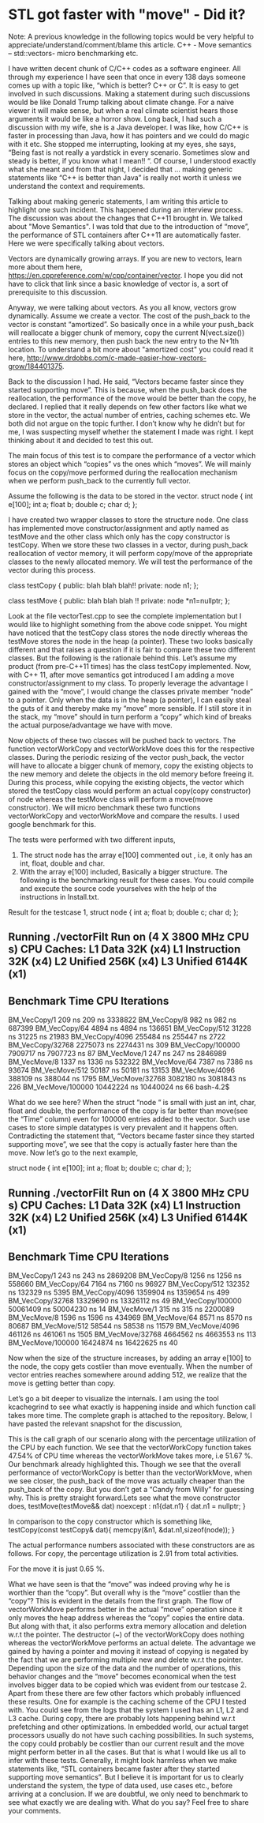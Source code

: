 # STL got faster with "move" - Did it?

Note: A previous knowledge in the following topics would be very helpful to appreciate/understand/comment/blame this article. C++ - Move semantics – std::vectors- micro benchmarking etc. 

I have written decent chunk of C/C++ codes as a software engineer. All through my experience I have seen that once in every 138 days someone comes up with a topic like, “which is better? C++ or C”. It is easy to get involved in such discussions. Making a statement during such discussions would be like Donald Trump talking about climate change. For a naive viewer it will make sense, but when a real climate scientist hears those arguments it would be like a horror show. Long back, I had such a discussion with my wife, she is a Java developer. I was like, how C/C++ is faster in processing than Java, how it has pointers and we could do magic with it etc. She stopped me interrupting, looking at my eyes, she says, “Being fast is not really a yardstick in every scenario. Sometimes slow and steady is better, if you know what I mean!! “. Of course, I understood exactly what she meant and from that night, I decided that …  making generic statements like “C++ is better than Java” is really not worth it unless we understand the context and requirements. 

Talking about making generic statements, I am writing this article to highlight one such incident. This happened during an interview process. The discussion was about the changes that C++11 brought in. We talked about "Move Semantics". I was told that due to the introduction of “move”, the performance of STL containers after C++11 are automatically faster. Here we were specifically talking about vectors. 

Vectors are dynamically growing arrays. If you are new to vectors, learn more about them here, https://en.cppreference.com/w/cpp/container/vector. I hope you did not have to click that link since a basic knowledge of vector is, a sort of prerequisite to this discussion.

Anyway, we were talking about vectors. As you all know, vectors grow dynamically. Assume we create a vector. The cost of the push_back to the vector is constant “amortized”. So basically once in a while your push_back will reallocate a bigger chunk of memory, copy the current N(vect.size()) entries to this new memory, then push back the new entry to the N+1th location. To understand a bit more about "amortized cost" you could read it here, http://www.drdobbs.com/c-made-easier-how-vectors-grow/184401375.

Back to the discussion I had. He said, “Vectors became faster since they started supporting move”. This is because, when the push_back does the reallocation, the performance of the move would be better than the copy, he declared. I replied that it really depends on few other factors like what we store in the vector, the actual number of entries, caching schemes etc. We both did not argue on the topic further. I don’t know why he didn’t but for me, I was suspecting myself whether the statement I made was right. I kept thinking about it and decided to test this out. 

The main focus of this test is to compare the performance of a vector which  stores an object which “copies” vs the ones which “moves”. We will mainly focus on the copy/move performed during the reallocation mechanism when we perform push_back to the currently full vector. 

Assume the following is the data to be stored in the vector.
struct node {
  int e[100];
  int a;
  float b;
  double c;
  char d;
};

I have created two wrapper classes to store the structure node. One class has implemented move constructor/assignment and aptly named as testMove and the other class which only has the copy constructor is testCopy. When we store these two classes in a vector, during push_back reallocation of vector memory, it will perform copy/move of the appropriate classes to the newly allocated memory. We will test the performance of the vector during this process. 

class testCopy {
   public:
     blah blah blah!!
   private:
    node n1;
};

class testMove {
  public:
     blah blah blah !!
 private:
    node *n1=nullptr;
};

Look at the file vectorTest.cpp to see the complete implementation but I would like to highlight something from the above code snippet. You might have noticed that the testCopy class stores the node directly whereas the testMove stores the node in the heap (a pointer). These two looks basically different and that raises a question if it is fair to compare these two different classes. But the following is the rationale behind this. Let’s assume my product (from pre-C++11 times) has the class testCopy implemented. Now, with C++ 11, after move semantics got introduced I am adding a move constructor/assignment to my class. To properly leverage the advantage I gained with the “move”, I would change the classes private member “node” to a pointer. Only when the data is in the heap (a pointer), I can easily steal the guts of it and thereby make my “move” more sensible. If I still store it in the stack, my “move” should in turn perform a “copy” which kind of breaks the actual purpose/advantage we have with move. 

Now objects of these two classes will be pushed back to vectors. The function vectorWorkCopy and vectorWorkMove does this for the respective classes. During the periodic resizing of the vector push_back, the vector will have to allocate a bigger chunk of memory, copy the existing objects to the new memory and delete the objects in the old memory before freeing it. During this process, while copying the existing objects, the vector which stored the testCopy class would perform an actual copy(copy constructor) of node whereas the testMove class will perform a move(move constructor). We will micro benchmark these two functions vectorWorkCopy and vectorWorkMove and compare the results.  I used google benchmark for this. 

The tests were performed with two different inputs, 
1) The struct node has the array e[100] commented out , i.e, it only has an int, float, double and char.
2) With the array e[100] included, Basically a bigger structure. 
The following is the benchmarking result for these cases. You could compile and execute the source code yourselves with the help of the instructions in Install.txt.

Result for the testcase 1,
struct node {
  int a;
  float b;
  double c;
  char d;
};

Running ./vectorFilt
Run on (4 X 3800 MHz CPU s)
CPU Caches:
  L1 Data 32K (x4)
L1 Instruction 32K (x4)
  L2 Unified 256K (x4)
  L3 Unified 6144K (x1)
---------------------------------------------------------
Benchmark                  Time           CPU Iterations
---------------------------------------------------------
BM_VecCopy/1             209 ns        209 ns    3338822
BM_VecCopy/8             982 ns        982 ns     687399
BM_VecCopy/64           4894 ns       4894 ns     136651
BM_VecCopy/512         31228 ns      31225 ns      21983
BM_VecCopy/4096       255484 ns     255447 ns       2722
BM_VecCopy/32768     2275073 ns    2274431 ns        309
BM_VecCopy/100000    7909717 ns    7907723 ns         87
BM_VecMove/1             247 ns        247 ns    2846989
BM_VecMove/8            1337 ns       1336 ns     532322
BM_VecMove/64           7387 ns       7386 ns      93674
BM_VecMove/512         50187 ns      50181 ns      13153
BM_VecMove/4096       388109 ns     388044 ns       1795
BM_VecMove/32768     3082180 ns    3081843 ns        226
BM_VecMove/100000   10442224 ns   10440024 ns         66
bash-4.2$

What do we see here? When the struct “node “ is small with just an int, char, float and double, the performance of the copy is far better than move(see the “Time” column) even for 100000 entries added to the vector. Such use cases to store simple datatypes is very prevalent and it happens often. Contradicting the statement that, “Vectors became faster since they started supporting move”, we see that the copy is actually faster here than the move. Now let’s go to the next example,

struct node {
  int e[100];
  int a;
  float b;
  double c;
  char d;
};

Running ./vectorFilt
Run on (4 X 3800 MHz CPU s)
CPU Caches:
  L1 Data 32K (x4)
  L1 Instruction 32K (x4)
  L2 Unified 256K (x4)
  L3 Unified 6144K (x1)
---------------------------------------------------------
Benchmark                  Time           CPU Iterations
---------------------------------------------------------
BM_VecCopy/1             243 ns        243 ns    2869208
BM_VecCopy/8            1256 ns       1256 ns     558660
BM_VecCopy/64           7164 ns       7160 ns      96927
BM_VecCopy/512        132352 ns     132329 ns       5395
BM_VecCopy/4096      1359904 ns    1359654 ns        499
BM_VecCopy/32768    13329690 ns   13326112 ns         49
BM_VecCopy/100000   50061409 ns   50004230 ns         14
BM_VecMove/1             315 ns        315 ns    2200089
BM_VecMove/8            1596 ns       1596 ns     434969
BM_VecMove/64           8571 ns       8570 ns      80687
BM_VecMove/512         58544 ns      58538 ns      11579
BM_VecMove/4096       461126 ns     461061 ns       1505
BM_VecMove/32768     4664562 ns    4663553 ns        113
BM_VecMove/100000   16424874 ns   16422625 ns         40

Now when the size of the structure increases, by adding an array e[100] to the node, the copy gets costlier than move eventually. When the number of vector entries reaches somewhere around adding 512, we realize that the move is getting better than copy.

Let’s go a bit deeper to visualize the internals. I am using the tool kcachegrind to see what exactly is happening inside and which function call takes more time. The complete graph is attached to the repository. Below, I have pasted the relevant snapshot for the discussion,

 

This is the call graph of our scenario along with the percentage utilization of the CPU by each function. We see that the vectorWorkCopy function takes 47.54% of CPU time whereas the vectorWorkMove takes more, i.e 51.67 %. Our benchmark already highlighted this.
Though we see that the overall performance of vectorWorkCopy is better than the vectorWorkMove, when we see closer, the push_back of the move was actually cheaper than the push_back of the copy. But you don’t get a “Candy from Willy” for guessing why. This is pretty straight forward.Lets see what the move constructor does, 
    testMove(testMove&& dat) noexcept : n1{dat.n1} {
      dat.n1 = nullptr;
    }

In comparison to the copy constructor which is something like,
    testCopy(const testCopy& dat){
      memcpy(&n1, &dat.n1,sizeof(node));
    }

The actual performance numbers associated with these constructors are as follows. For copy, the percentage utilization is 2.91 from total activities.
 

For the move it is just 0.65 %.

 
What we have seen is that the “move” was indeed proving why he is worthier than the “copy”. But overall why is the “move” costlier than the “copy”?
This is evident in the details from the first graph. The flow of vectorWorkMove performs better in the actual “move” operation since it only moves the heap address whereas the “copy” copies the entire data. But along with that, it also performs extra memory allocation and deletion w.r.t the pointer. The destructor (~) of the vectorWorkCopy does nothing whereas the vectorWorkMove performs an actual delete. The advantage we gained by having a pointer and moving it instead of copying is negated by the fact that we are performing multiple new and delete w.r.t the pointer. Depending upon the size of the data and the number of operations, this behavior changes and the “move” becomes economical when the test involves bigger data to be copied which was evident from our testcase 2.
Apart from these there are few other factors which probably influenced these results. One for example is the caching scheme of the CPU I tested with. You could see from the logs that the system I used has an L1, L2 and L3 cache. During copy, there are probably lots happening behind w.r.t prefetching and other optimizations. In embedded world, our actual target processors usually do not have such caching possibilities. In such systems, the copy could probably be costlier than our current result and the move might perform better in all the cases. But that is what I would like us all to infer with these tests. Generally, it might look harmless when we make statements like, “STL containers became faster after they started supporting move semantics”. But I believe it is important for us to clearly understand the system, the type of data used, use cases etc., before arriving at a conclusion. If we are doubtful, we only need to benchmark to see what exactly we are dealing with. What do you say? Feel free to share your comments.
